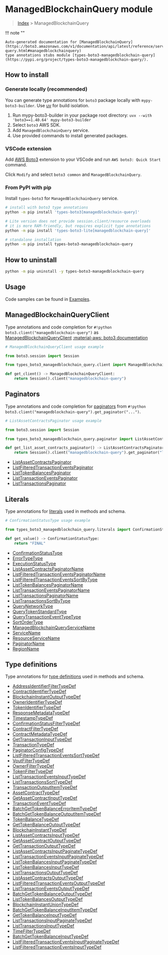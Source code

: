 #  ManagedBlockchainQuery module

> [Index](../README.md) > ManagedBlockchainQuery

!!! note ""

    Auto-generated documentation for [ManagedBlockchainQuery](https://boto3.amazonaws.com/v1/documentation/api/latest/reference/services/managedblockchain-query.html#managedblockchainquery)
    type annotations stubs module [types-boto3-managedblockchain-query](https://pypi.org/project/types-boto3-managedblockchain-query/).

## How to install

### Generate locally (recommended)

You can generate type annotations for `boto3` package locally with `mypy-boto3-builder`.
Use [uv](https://docs.astral.sh/uv/getting-started/installation/) for build isolation.

1. Run mypy-boto3-builder in your package root directory: `uvx --with 'boto3==1.40.64' mypy-boto3-builder`
1. Select `boto3` AWS SDK.
1. Add `ManagedBlockchainQuery` service.
1. Use provided commands to install generated packages.


### VSCode extension

Add [AWS Boto3](https://marketplace.visualstudio.com/items?itemName=Boto3typed.boto3-ide)
extension to your VSCode and run `AWS boto3: Quick Start` command.

Click `Modify` and select `boto3 common` and `ManagedBlockchainQuery`.


### From PyPI with pip

Install `types-boto3` for `ManagedBlockchainQuery` service.

```bash
# install with boto3 type annotations
python -m pip install 'types-boto3[managedblockchain-query]'

# Lite version does not provide session.client/resource overloads
# it is more RAM-friendly, but requires explicit type annotations
python -m pip install 'types-boto3-lite[managedblockchain-query]'

# standalone installation
python -m pip install types-boto3-managedblockchain-query
```



## How to uninstall

```bash
python -m pip uninstall -y types-boto3-managedblockchain-query
```

## Usage

Code samples can be found in [Examples](./usage.md).

## ManagedBlockchainQueryClient

Type annotations and code completion for  `#!python boto3.client("managedblockchain-query")` as [ManagedBlockchainQueryClient](./client.md)
[:material-aws: boto3 documentation](https://boto3.amazonaws.com/v1/documentation/api/latest/reference/services/managedblockchain-query.html#ManagedBlockchainQuery.Client)

```python
# ManagedBlockchainQueryClient usage example

from boto3.session import Session

from types_boto3_managedblockchain_query.client import ManagedBlockchainQueryClient

def get_client() -> ManagedBlockchainQueryClient:
    return Session().client("managedblockchain-query")
```


## Paginators

Type annotations and code completion for [paginators](./paginators.md)
from `#!python boto3.client("managedblockchain-query").get_paginator("...")`.

```python
# ListAssetContractsPaginator usage example

from boto3.session import Session

from types_boto3_managedblockchain_query.paginator import ListAssetContractsPaginator

def get_list_asset_contracts_paginator() -> ListAssetContractsPaginator:
    return Session().client("managedblockchain-query").get_paginator("list_asset_contracts"))
```

- [ListAssetContractsPaginator](./paginators.md#listassetcontractspaginator)
- [ListFilteredTransactionEventsPaginator](./paginators.md#listfilteredtransactioneventspaginator)
- [ListTokenBalancesPaginator](./paginators.md#listtokenbalancespaginator)
- [ListTransactionEventsPaginator](./paginators.md#listtransactioneventspaginator)
- [ListTransactionsPaginator](./paginators.md#listtransactionspaginator)









## Literals

Type annotations for [literals](./literals.md) used in methods and schema.

```python
# ConfirmationStatusType usage example

from types_boto3_managedblockchain_query.literals import ConfirmationStatusType

def get_value() -> ConfirmationStatusType:
    return "FINAL"
```

- [ConfirmationStatusType](./literals.md#confirmationstatustype)
- [ErrorTypeType](./literals.md#errortypetype)
- [ExecutionStatusType](./literals.md#executionstatustype)
- [ListAssetContractsPaginatorName](./literals.md#listassetcontractspaginatorname)
- [ListFilteredTransactionEventsPaginatorName](./literals.md#listfilteredtransactioneventspaginatorname)
- [ListFilteredTransactionEventsSortByType](./literals.md#listfilteredtransactioneventssortbytype)
- [ListTokenBalancesPaginatorName](./literals.md#listtokenbalancespaginatorname)
- [ListTransactionEventsPaginatorName](./literals.md#listtransactioneventspaginatorname)
- [ListTransactionsPaginatorName](./literals.md#listtransactionspaginatorname)
- [ListTransactionsSortByType](./literals.md#listtransactionssortbytype)
- [QueryNetworkType](./literals.md#querynetworktype)
- [QueryTokenStandardType](./literals.md#querytokenstandardtype)
- [QueryTransactionEventTypeType](./literals.md#querytransactioneventtypetype)
- [SortOrderType](./literals.md#sortordertype)
- [ManagedBlockchainQueryServiceName](./literals.md#managedblockchainqueryservicename)
- [ServiceName](./literals.md#servicename)
- [ResourceServiceName](./literals.md#resourceservicename)
- [PaginatorName](./literals.md#paginatorname)
- [RegionName](./literals.md#regionname)




## Type definitions

Type annotations for [type definitions](./type_defs.md) used in methods and schema.

- [AddressIdentifierFilterTypeDef](./type_defs.md#addressidentifierfiltertypedef)
- [ContractIdentifierTypeDef](./type_defs.md#contractidentifiertypedef)
- [BlockchainInstantOutputTypeDef](./type_defs.md#blockchaininstantoutputtypedef)
- [OwnerIdentifierTypeDef](./type_defs.md#owneridentifiertypedef)
- [TokenIdentifierTypeDef](./type_defs.md#tokenidentifiertypedef)
- [ResponseMetadataTypeDef](./type_defs.md#responsemetadatatypedef)
- [TimestampTypeDef](./type_defs.md#timestamptypedef)
- [ConfirmationStatusFilterTypeDef](./type_defs.md#confirmationstatusfiltertypedef)
- [ContractFilterTypeDef](./type_defs.md#contractfiltertypedef)
- [ContractMetadataTypeDef](./type_defs.md#contractmetadatatypedef)
- [GetTransactionInputTypeDef](./type_defs.md#gettransactioninputtypedef)
- [TransactionTypeDef](./type_defs.md#transactiontypedef)
- [PaginatorConfigTypeDef](./type_defs.md#paginatorconfigtypedef)
- [ListFilteredTransactionEventsSortTypeDef](./type_defs.md#listfilteredtransactioneventssorttypedef)
- [VoutFilterTypeDef](./type_defs.md#voutfiltertypedef)
- [OwnerFilterTypeDef](./type_defs.md#ownerfiltertypedef)
- [TokenFilterTypeDef](./type_defs.md#tokenfiltertypedef)
- [ListTransactionEventsInputTypeDef](./type_defs.md#listtransactioneventsinputtypedef)
- [ListTransactionsSortTypeDef](./type_defs.md#listtransactionssorttypedef)
- [TransactionOutputItemTypeDef](./type_defs.md#transactionoutputitemtypedef)
- [AssetContractTypeDef](./type_defs.md#assetcontracttypedef)
- [GetAssetContractInputTypeDef](./type_defs.md#getassetcontractinputtypedef)
- [TransactionEventTypeDef](./type_defs.md#transactioneventtypedef)
- [BatchGetTokenBalanceErrorItemTypeDef](./type_defs.md#batchgettokenbalanceerroritemtypedef)
- [BatchGetTokenBalanceOutputItemTypeDef](./type_defs.md#batchgettokenbalanceoutputitemtypedef)
- [TokenBalanceTypeDef](./type_defs.md#tokenbalancetypedef)
- [GetTokenBalanceOutputTypeDef](./type_defs.md#gettokenbalanceoutputtypedef)
- [BlockchainInstantTypeDef](./type_defs.md#blockchaininstanttypedef)
- [ListAssetContractsInputTypeDef](./type_defs.md#listassetcontractsinputtypedef)
- [GetAssetContractOutputTypeDef](./type_defs.md#getassetcontractoutputtypedef)
- [GetTransactionOutputTypeDef](./type_defs.md#gettransactionoutputtypedef)
- [ListAssetContractsInputPaginateTypeDef](./type_defs.md#listassetcontractsinputpaginatetypedef)
- [ListTransactionEventsInputPaginateTypeDef](./type_defs.md#listtransactioneventsinputpaginatetypedef)
- [ListTokenBalancesInputPaginateTypeDef](./type_defs.md#listtokenbalancesinputpaginatetypedef)
- [ListTokenBalancesInputTypeDef](./type_defs.md#listtokenbalancesinputtypedef)
- [ListTransactionsOutputTypeDef](./type_defs.md#listtransactionsoutputtypedef)
- [ListAssetContractsOutputTypeDef](./type_defs.md#listassetcontractsoutputtypedef)
- [ListFilteredTransactionEventsOutputTypeDef](./type_defs.md#listfilteredtransactioneventsoutputtypedef)
- [ListTransactionEventsOutputTypeDef](./type_defs.md#listtransactioneventsoutputtypedef)
- [BatchGetTokenBalanceOutputTypeDef](./type_defs.md#batchgettokenbalanceoutputtypedef)
- [ListTokenBalancesOutputTypeDef](./type_defs.md#listtokenbalancesoutputtypedef)
- [BlockchainInstantUnionTypeDef](./type_defs.md#blockchaininstantuniontypedef)
- [BatchGetTokenBalanceInputItemTypeDef](./type_defs.md#batchgettokenbalanceinputitemtypedef)
- [GetTokenBalanceInputTypeDef](./type_defs.md#gettokenbalanceinputtypedef)
- [ListTransactionsInputPaginateTypeDef](./type_defs.md#listtransactionsinputpaginatetypedef)
- [ListTransactionsInputTypeDef](./type_defs.md#listtransactionsinputtypedef)
- [TimeFilterTypeDef](./type_defs.md#timefiltertypedef)
- [BatchGetTokenBalanceInputTypeDef](./type_defs.md#batchgettokenbalanceinputtypedef)
- [ListFilteredTransactionEventsInputPaginateTypeDef](./type_defs.md#listfilteredtransactioneventsinputpaginatetypedef)
- [ListFilteredTransactionEventsInputTypeDef](./type_defs.md#listfilteredtransactioneventsinputtypedef)

